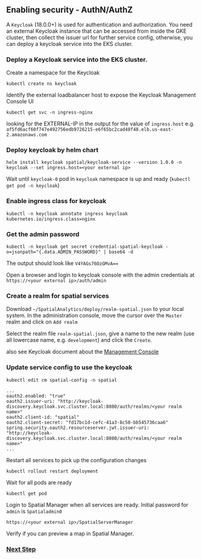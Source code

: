 ## Enabling security - AuthN/AuthZ

A `Keycloak` (18.0.0+) is used for authentication and authorization. You need an external Keycloak instance that can be accessed from inside the GKE cluster, then collect the issuer url for further service config, otherwise, you can deploy a keycloak service into the EKS cluster.


### Deploy a Keycloak service into the EKS cluster.

Create a namespace for the Keycloak
```
kubectl create ns keycloak
```

Identify the external loadbalancer host to expose the Keycloak Management Console UI
```
kubectl get svc -n ingress-nginx
```

looking for the EXTERNAL-IP in the output for the value of `ingress.host`
e.g. `af5fd6acf60f747e492756edb9726215-e6f65bc2cad48f48.elb.us-east-2.amazonaws.com`

### Deploy keycloak by helm chart
```
helm install keycloak spatial/keycloak-service --version 1.0.0 -n keycloak --set ingress.host=<your external ip>
```
Wait until `keycloak-0` pod in `keycloak` namespace is up and ready (`kubectl get pod -n keycloak`)


### Enable ingress class for keycloak
```
kubectl -n keycloak annotate ingress keycloak kubernetes.io/ingress.class=nginx
```


### Get the admin password
```
kubectl -n keycloak get secret credential-spatial-keycloak -o=jsonpath="{.data.ADMIN_PASSWORD}" | base64 -d
```
The output should look like `V4YAGs76OzGMvA==`
    
Open a browser and login to keycloak console with the admin credentials at
`https://<your external ip>/auth/admin`


### Create a realm for spatial services

Download `~/SpatialAnalytics/deploy/realm-spatial.json` to your local system.
In the administration console, move the cursor over the `Master` realm and click on `Add realm`

Select the realm file `realm-spatial.json`, give a name to the new realm (use all lowercase name, e.g. `development`) and click the `Create`.

also see Keycloak document about the [Management Console](https://www.keycloak.org/docs/latest/server_admin/)


### Update service config to use the keycloak
```
kubectl edit cm spatial-config -n spatial
```

```
...
oauth2.enabled: "true"
oauth2.issuer-uri: "http://keycloak-discovery.keycloak.svc.cluster.local:8080/auth/realms/<your realm name>"
oauth2.client-id: "spatial"
oauth2.client-secret: "fd17bc1d-cefc-41a3-8c50-bb545736caa6"
spring.security.oauth2.resourceserver.jwt.issuer-uri: "http://keycloak-discovery.keycloak.svc.cluster.local:8080/auth/realms/<your realm name>"
...
```

Restart all services to pick up the configuration changes
```
kubectl rollout restart deployment
```
Wait for all pods are ready
```
kubectl get pod
```

Login to Spatial Manager when all services are ready. Initial password for `admin` is `Spatialadmin0`

`https://<your external ip>/SpatialServerManager`

Verify if you can preview a map in Spatial Manager.

### [Next Step](../spatial-utilities.md)